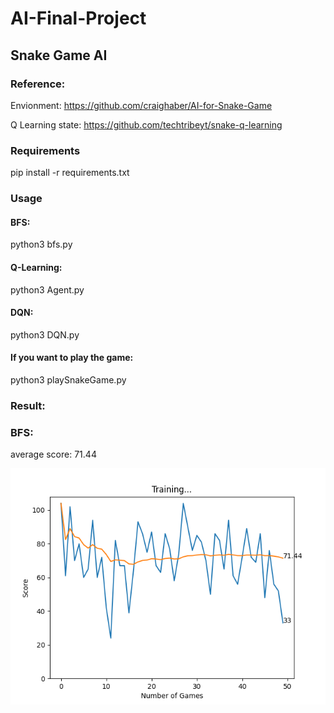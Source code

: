 # AI-Final-Project
## Snake Game AI

### Reference:
Envionment: https://github.com/craighaber/AI-for-Snake-Game

Q Learning state: https://github.com/techtribeyt/snake-q-learning

### Requirements

pip install -r requirements.txt

### Usage

#### BFS:

python3 bfs.py

#### Q-Learning:

python3 Agent.py

#### DQN:

python3 DQN.py

#### If you want to play the game:

python3 playSnakeGame.py

### Result:

### BFS:

average score: 71.44

![alt text](https://github.com/chi1027/AI-Final-Project/blob/main/image/BFS.png)



